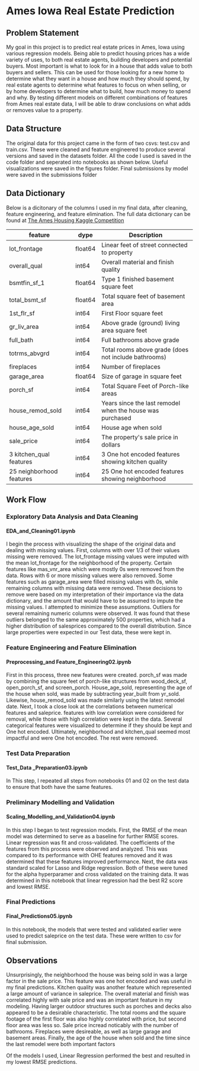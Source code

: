 # Ames Iowa Real Estate Prediction

## Problem Statement

My goal in this project is to predict real estate prices in Ames, Iowa using various regression models. Being able to predict housing prices has a wide variety of uses, to both real estate agents, building developers and potential buyers. Most important is what to look for in a house that adds value to both buyers and sellers. This can be used for those looking for a new home to determine what they want in a house and how much they should spend, by real estate agents to determine what features to focus on when selling, or by home developers to determine what to build, how much money to spend and why. By testing different models on different combinations of features from Ames real estate data, I will be able to draw conclusions on what adds or removes value to a property.

## Data Structure
The original data for this project came in the form of two csvs: test.csv and train.csv. These were cleaned and feature engineered to produce several versions and saved in the datasets folder. All the code I used is saved in the code folder and seperated into notebooks as shown below. Useful visualizations were saved in the figures folder. Final submissions by model were saved in the submissions folder

## Data Dictionary
Below is a dicitonary of the columns I used in my final data, after cleaning, feature engineering, and feature elimination. The full data dictionary can be found at [The Ames Housing Kaggle Competition](https://www.kaggle.com/competitions/stat101ahouseprice)

| feature | dype |Description
| --- | --- | --- |
| lot_frontage | float64 |Linear feet of street connected to property
| overall_qual | int64 |Overall material and finish quality
| bsmtfin_sf_1 | float64 |Type 1 finished basement square feet
| total_bsmt_sf | float64 |Total square feet of basement area
| 1st_flr_sf | int64 |First Floor square feet
| gr_liv_area | int64 |Above grade (ground) living area square feet
| full_bath | int64 |Full bathrooms above grade
| totrms_abvgrd | int64 |Total rooms above grade (does not include bathrooms)
| fireplaces | int64 |Number of fireplaces
| garage_area | float64 |Size of garage in square feet
| porch_sf | int64 |Total Square Feet of Porch-like areas
| house_remod_sold | int64 |Years since the last remodel when the house was purchased
| house_age_sold | int64 |House age when sold
| sale_price | int64 |The property's sale price in dollars
| 3 kitchen_qual features | int64 |3 One hot encoded features showing kitchen quality
| 25 neighborhood features | int64 |25 One hot encoded features showing neighborhood

## Work Flow

### Exploratory Data Analysis and Data Cleaning
#### EDA_and_Cleaning01.ipynb

I begin the process with visualizing the shape of the original data and dealing with missing values. First, columns with over 1/3 of their values missing were removed. The lot_frontage missing values were imputed with the mean lot_frontage for the neighborhood of the property. Certain features like mas_vnr_area which were mostly 0s were removed from the data. Rows with 6 or more missing values were also removed. Some features such as garage_area were filled missing values with 0s, while remaining columns with missing data were removed. These decisions to remove were based on my interpretation of their importance via the data dictionary, and the amount that would have to be assumed to impute the missing values. I attempted to minimize these assumptions. Outliers for several remaining numeric columns were observed. It was found that these outliers belonged to the same approximately 500 properties, which had a higher distribution of salesprices compared to the overall distribution. Since large properties were expected in our Test data, these were kept in.

### Feature Engineering and Feature Elimination
#### Preprocessing_and Feature_Engineering02.ipynb

First in this process, three new features were created. porch_sf was made by combining the square feet of porch-like structures from wood_deck_sf, open_porch_sf, and screen_porch. House_age_sold, representing the age of the house when sold, was made by subtracting year_built from yr_sold. Likewise, house_remod_sold was made similarly using the latest remodel date.
Next, I took a close look at the correlations between numerical features and saleprice. features with low correlation were considered for removal, while those with high correlation were kept in the data. Several categorical features were visualized to determine if they should be kept and One hot encoded. Ultimately, neighborhood and kitchen_qual seemed most impactful and were One hot encoded. The rest were removed. 

### Test Data Preparation
#### Test_Data _Preparation03.ipynb

In This step, I repeated all steps from notebooks 01 and 02 on the test data to ensure that both have the same features.

### Preliminary Modelling and Validation
#### Scaling_Modelling_and_Validation04.ipynb

In this step I began to test regression models. First, the RMSE of the mean model was determined to serve as a baseline for further RMSE scores. Linear regression was fit and cross-validated. The coefficients of the features from this process were observed and analyzed. This was compared to its performance with OHE features removed and it was determined that these features improved performance.
Next, the data was standard scaled for Lasso and Ridge regression. Both of these were tuned for the alpha hyperparamer and cross validated on the training data.
It was determined in this notebook that linear regression had the best R2 score and lowest RMSE.

### Final Predictions
#### Final_Predictions05.ipynb

In this notebook, the models that were tested and validated earlier were used to predict saleprice on the test data. These were written to csv for final submission.

## Observations

Unsurprisingly, the neighborhood the house was being sold in was a large factor in the sale price. This feature was one hot encoded and was useful in my final predictions. Kitchen quality was another feature which represented a large amount of variance in saleprice. The overall material and finish was correlated highly with sale price and was an important feature in my modeling. Having larger outdoor structures such as porches and decks also appeared to be a desirable characteristic. The total rooms and the square footage of the first floor was also highly correlated with price, but second floor area was less so. Sale price incread noticably with the number of bathrooms. Fireplaces were desireable, as well as large garage and basement areas. Finally, the age of the house when sold and the time since the last remodel were both important factors

Of the models I used, Linear Regression performed the best and resulted in my lowest RMSE predictions.
